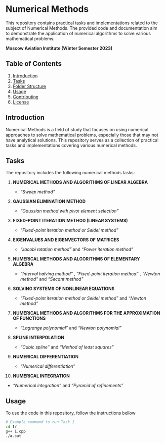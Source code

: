 # Numerical Methods

This repository contains practical tasks and implementations related to the subject of Numerical Methods. The provided code and documentation aim to demonstrate the application of numerical algorithms to solve various mathematical problems.

**Moscow Aviation Institute (Winter Semester 2023)**

## Table of Contents

1. [Introduction](#introduction)
2. [Tasks](#tasks)
3. [Folder Structure](#folder-structure)
4. [Usage](#usage)
5. [Contributing](#contributing)
6. [License](#license)

## Introduction

Numerical Methods is a field of study that focuses on using numerical approaches to solve mathematical problems, especially those that may not have analytical solutions. This repository serves as a collection of practical tasks and implementations covering various numerical methods.

## Tasks

The repository includes the following numerical methods tasks:

1. **NUMERICAL METHODS AND ALGORITHMS OF LINEAR ALGEBRA**
   - _“Sweep method”_

2. **GAUSSIAN ELIMINATION METHOD**
   - _“Gaussian method with pivot element selection”_
3. **FIXED-POINT ITERATION METHOD (LINEAR SYSTEMS)**
   - _“Fixed-point iteration method or Seidel method”_
4. **EIGENVALUES AND EIGENVECTORS OF MATRICES**
   - _“Jacobi rotation method”_ and _“Power iteration method”_
5. **NUMERICAL METHODS AND ALGORITHMS OF ELEMENTARY ALGEBRA**
   - _“Interval halving method”_ , _“Fixed-point iteration method”_ , _“Newton method”_ and _“Secant method”_
6. **SOLVING SYSTEMS OF NONLINEAR EQUATIONS**
   - _“Fixed-point iteration method or Seidel method”_ and _“Newton method”_
7. **NUMERICAL METHODS AND ALGORITHMS FOR THE APPROXIMATION OF FUNCTIONS**
   - _“Lagrange polynomial”_ and _“Newton polynomial”_
8. **SPLINE INTERPOLATION**
   - _“Cubic spline”_ and _“Method of least squares”_
9. **NUMERICAL DIFFERENTIATION**
   - _“Numerical differentiation”_
10. **NUMERICAL INTEGRATION**
   - _“Numerical integration”_ and _“Pyramid of refinements”_

## Usage

To use the code in this repository, follow the instructions bellow

```bash
# Example command to run Task 1
cd 1/
g++ 1.cpp
./a.out
```
